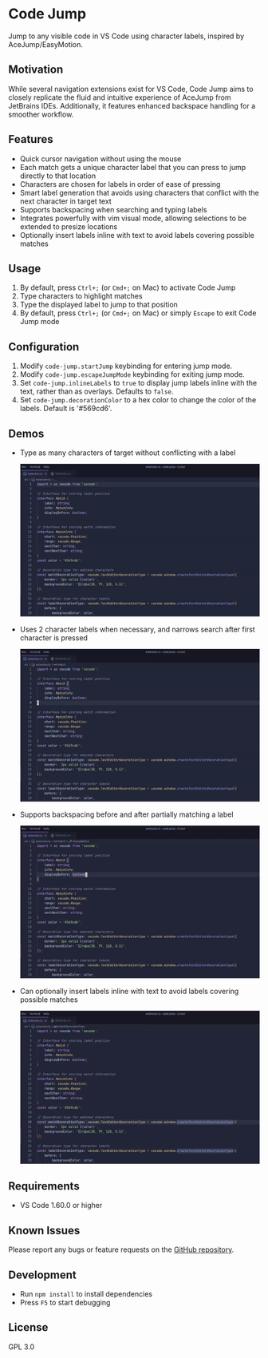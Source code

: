 # Code Jump

Jump to any visible code in VS Code using character labels, inspired by AceJump/EasyMotion.

## Motivation

While several navigation extensions exist for VS Code, Code Jump aims to closely replicate the fluid and intuitive experience of AceJump from JetBrains IDEs. Additionally, it features enhanced backspace handling for a smoother workflow.

## Features

- Quick cursor navigation without using the mouse
- Each match gets a unique character label that you can press to jump directly to that location
- Characters are chosen for labels in order of ease of pressing
- Smart label generation that avoids using characters that conflict with the next character in target text
- Supports backspacing when searching and typing labels
- Integrates powerfully with vim visual mode, allowing selections to be extended to presize locations
- Optionally insert labels inline with text to avoid labels covering possible matches

## Usage

1. By default, press `Ctrl+;` (or `Cmd+;` on Mac) to activate Code Jump
2. Type characters to highlight matches
3. Type the displayed label to jump to that position
4. By default, press `Ctrl+;` (or `Cmd+;` on Mac) or simply `Escape` to exit Code Jump mode

## Configuration

1. Modify `code-jump.startJump` keybinding for entering jump mode.
2. Modify `code-jump.escapeJumpMode` keybinding for exiting jump mode.
3. Set `code-jump.inlineLabels` to `true` to display jump labels inline with the text, rather than as overlays. Defaults to `false`.
4. Set `code-jump.decorationColor` to a hex color to change the color of the labels. Default is '#569cd6'.

## Demos

- Type as many characters of target without conflicting with a label

  ![search](media/search.gif)

- Uses 2 character labels when necessary, and narrows search after first character is pressed

  ![multi-char](media/multi-char.gif)

- Supports backspacing before and after partially matching a label

  ![backspace](media/backspace.gif)

- Can optionally insert labels inline with text to avoid labels covering possible matches

  ![inline](media/inline.gif)

## Requirements

- VS Code 1.60.0 or higher

## Known Issues

Please report any bugs or feature requests on the [GitHub repository](https://github.com/OxideOps/code-jump/issues).

## Development

- Run `npm install` to install dependencies
- Press `F5` to start debugging

## License

GPL 3.0
